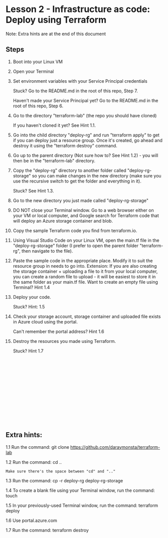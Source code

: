# Lesson 2 - Infrastructure as code: Deploy using Terraform

Note: Extra hints are at the end of this document

## Steps
1.	Boot into your Linux VM
2.	Open your Terminal
3.	Set environment variables with your Service Principal credentials

    Stuck?  Go to the README.md in the root of this repo, Step 7.

    Haven't made your Service Principal yet?  Go to the README.md in the root of this repo, Step 6.

4.	Go to the directory "terraform-lab" (the repo you should have cloned)

    If you haven't cloned it yet?  See Hint 1.1. 

5.	Go into the child directory "deploy-rg" and run "terraform apply" to get if you can deploy just a resource group.  Once it's created, go ahead and destroy it using the "terraform destroy" command.

6.  Go up to the parent directory (Not sure how to? See Hint 1.2) - you will then be in the "terraform-lab" directory.

7.  Copy the "deploy-rg" directory to another folder called "deploy-rg-storage" so you can make changes in the new directory (make sure you use the recursive switch to get the folder and everything in it).

    Stuck?  See Hint 1.3.

8.	Go to the new directory you just made called "deploy-rg-storage"
9.	DO NOT close your Terminal window.  Go to a web browser either on your VM or local computer, and Google search for Terraform code that will deploy an Azure storage container and blob.
10.	Copy the sample Terraform code you find from terraform.io.
11.	Using Visual Studio Code on your Linux VM, open the main.tf file in the "deploy-rg-storage" folder (I prefer to open the parent folder "terraform-rg", then navigate to the file).
12.	Paste the sample code in the appropriate place.  Modify it to suit the resource group in needs to go into.
    Extension:  If you are also creating the storage container + uploading a file to it from your local computer, you can create a random file to upload - it will be easiest to store it in the same folder as your main.tf file.
    Want to create an empty file using Terminal?  Hint 1.4
13.	Deploy your code.

    Stuck? Hint: 1.5

14.	Check your storage account, storage container and uploaded file exists in Azure cloud using the portal.

    Can't remember the portal address?  Hint 1.6

15.	Destroy the resources you made using Terraform.

    Stuck?  Hint 1.7



<br/><br/><br/><br/><br/><br/><br/><br/><br/><br/><br/><br/>






## Extra hints:
1.1	Run the command:  git clone https://github.com/daraymonsta/terraform-lab

1.2 Run the command: cd ..

    Make sure there's the space between "cd" and ".."

1.3	Run the command: cp -r deploy-rg deploy-rg-storage

1.4	To create a blank file using your Terminal window, run the command: touch <name of file>

1.5	In your previously-used Terminal window, run the command: terraform deploy

1.6	Use portal.azure.com

1.7	Run the command: terraform destroy

